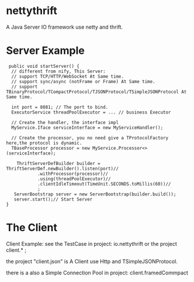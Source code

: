 # nettythrift
A Java Server IO framework use netty and thrift.

# Server Example

     public void startServer() {
      // different from nify, This Server:
      // support TCP/HTTP/WebSocket At Same time.
      // support sync/async (notFrame or Frame) At Same time.
      // support TBinaryProtocol/TCompactProtocol/TJSONProtocol/TSimpleJSONProtocol At Same time.
      
      int port = 8081; // The port to bind.
      ExecutorService threadPoolExecutor = ... // business Executor
      
      // Create the handler, the interface impl
      MyService.Iface serviceInterface = new MyServiceHandler();

      // Create the processor, you no need give a TProtocolFactory here,the protocol is dynamic.
      TBaseProcessor processor = new MyService.Processor<>(serviceInterface);
    
  		ThriftServerDefBuilder builder = ThriftServerDef.newBuilder().listen(port)//
				.withProcessor(processor)//
				.using(threadPoolExecutor)//
				.clientIdleTimeout(TimeUnit.SECONDS.toMillis(60))//
				;
       ServerBootstrap server = new ServerBootstrap(builder.build());
       server.start();// Start Server
    }
 

# The Client
  Client Example:
    see the TestCase in project: io.nettythrift
    or the project client.* ;
    
  the project "client.json" is A Client use Http and TSimpleJSONProtocol.  
  
  there is a also a Simple Connection Pool in project: client.framedCommpact
